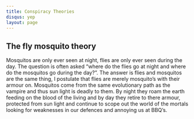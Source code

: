 ```yaml
---
title: Conspiracy Theories
disqus: yep
layout: page
---
```


## The fly mosquito theory

Mosquitos are only ever seen at night, flies are only ever seen during the day. The question is often asked &#8220;where do the flies go at night and where do the mosquitos go during the day?&#8221;. The answer is flies and mosquitos are the same thing, I postulate that flies are merely mosquito&#8217;s with their armour on. Mosquitos come from the same evolutionary path as the vampire and thus sun light is deadly to them. By night they roam the earth feeding on the blood of the living and by day they retire to there armour, protected from sun light and continue to scope out the world of the mortals looking for weaknesses in our defences and annoying us at BBQ&#8217;s.

